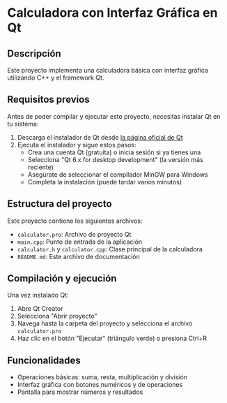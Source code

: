 # Calculadora con Interfaz Gráfica en Qt

## Descripción
Este proyecto implementa una calculadora básica con interfaz gráfica utilizando C++ y el framework Qt.

## Requisitos previos
Antes de poder compilar y ejecutar este proyecto, necesitas instalar Qt en tu sistema:

1. Descarga el instalador de Qt desde [la página oficial de Qt](https://www.qt.io/download-qt-installer)
2. Ejecuta el instalador y sigue estos pasos:
   - Crea una cuenta Qt (gratuita) o inicia sesión si ya tienes una
   - Selecciona "Qt 6.x for desktop development" (la versión más reciente)
   - Asegúrate de seleccionar el compilador MinGW para Windows
   - Completa la instalación (puede tardar varios minutos)

## Estructura del proyecto
Este proyecto contiene los siguientes archivos:
- `calculator.pro`: Archivo de proyecto Qt
- `main.cpp`: Punto de entrada de la aplicación
- `calculator.h` y `calculator.cpp`: Clase principal de la calculadora
- `README.md`: Este archivo de documentación

## Compilación y ejecución
Una vez instalado Qt:
1. Abre Qt Creator
2. Selecciona "Abrir proyecto"
3. Navega hasta la carpeta del proyecto y selecciona el archivo `calculator.pro`
4. Haz clic en el botón "Ejecutar" (triángulo verde) o presiona Ctrl+R

## Funcionalidades
- Operaciones básicas: suma, resta, multiplicación y división
- Interfaz gráfica con botones numéricos y de operaciones
- Pantalla para mostrar números y resultados